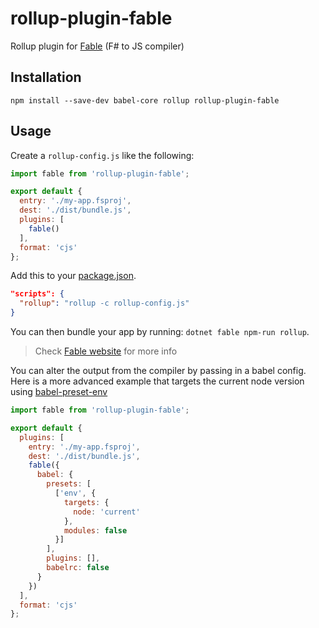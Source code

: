 # rollup-plugin-fable

Rollup plugin for [Fable](http://fable.io/) (F# to JS compiler)

## Installation

```npm install --save-dev babel-core rollup rollup-plugin-fable```

## Usage

Create a `rollup-config.js` like the following:

```js
import fable from 'rollup-plugin-fable';

export default {
  entry: './my-app.fsproj',
  dest: './dist/bundle.js',
  plugins: [
    fable()
  ],
  format: 'cjs'
};
```

Add this to your [package.json](https://docs.npmjs.com/files/package.json).

```json
"scripts": {
  "rollup": "rollup -c rollup-config.js"
}
```

You can then bundle your app by running: `dotnet fable npm-run rollup`.

> Check [Fable website](http://fable.io/) for more info

You can alter the output from the compiler by passing in a babel config. Here is a more advanced example that targets the current node version using [babel-preset-env](https://github.com/babel/babel-preset-env)

```js
import fable from 'rollup-plugin-fable';

export default {
  plugins: [
    entry: './my-app.fsproj',
    dest: './dist/bundle.js',
    fable({
      babel: {
        presets: [
          ['env', {
            targets: {
              node: 'current'
            },
            modules: false
          }]
        ],
        plugins: [],
        babelrc: false
      }
    })
  ],
  format: 'cjs'
};
```
